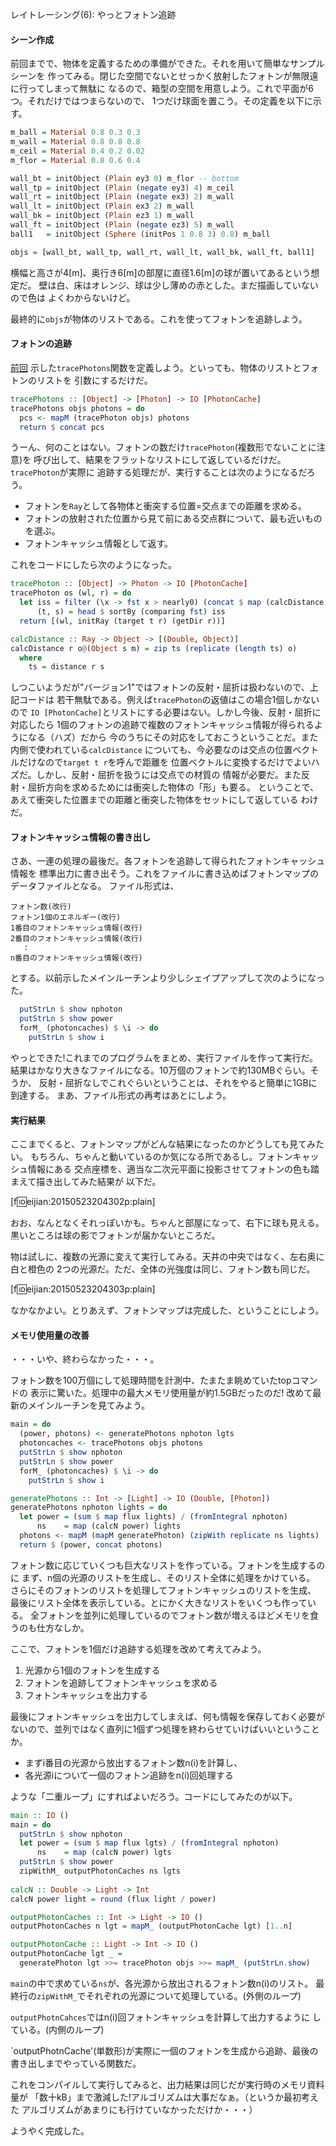 レイトレーシング(6): やっとフォトン追跡

#### シーン作成

前回までで、物体を定義するための準備ができた。それを用いて簡単なサンプルシーンを
作ってみる。閉じた空間でないとせっかく放射したフォトンが無限遠に行ってしまって無駄に
なるので、箱型の空間を用意しよう。これで平面が6つ。それだけではつまらないので、
1つだけ球面を置こう。その定義を以下に示す。

```haskell
m_ball = Material 0.8 0.3 0.3
m_wall = Material 0.8 0.8 0.8
m_ceil = Material 0.4 0.2 0.02
m_flor = Material 0.8 0.6 0.4

wall_bt = initObject (Plain ey3 0) m_flor -- bottom
wall_tp = initObject (Plain (negate ey3) 4) m_ceil
wall_rt = initObject (Plain (negate ex3) 2) m_wall
wall_lt = initObject (Plain ex3 2) m_wall
wall_bk = initObject (Plain ez3 1) m_wall
wall_ft = initObject (Plain (negate ez3) 5) m_wall
ball1   = initObject (Sphere (initPos 1 0.8 3) 0.8) m_ball

objs = [wall_bt, wall_tp, wall_rt, wall_lt, wall_bk, wall_ft, ball1]
```

横幅と高さが4[m]、奥行き6[m]の部屋に直径1.6[m]の球が置いてあるという想定だ。
壁は白、床はオレンジ、球は少し薄めの赤とした。まだ描画していないので色は
よくわからないけど。

最終的に`objs`が物体のリストである。これを使ってフォトンを追跡しよう。

#### フォトンの追跡

[前回](http://eijian.hatenablog.com/entry/2015/05/23/005333)
示した`tracePhotons`関数を定義しよう。といっても、物体のリストとフォトンのリストを
引数にするだけだ。

```haskell
tracePhotons :: [Object] -> [Photon] -> IO [PhotonCache]
tracePhotons objs photons = do
  pcs <- mapM (tracePhoton objs) photons
  return $ concat pcs
```

うーん、何のことはない。フォトンの数だけ`tracePhoton`(複数形でないことに注意)を
呼び出して、結果をフラットなリストにして返しているだけだ。`tracePhoton`が実際に
追跡する処理だが、実行することは次のようになるだろう。

* フォトンを`Ray`として各物体と衝突する位置=交点までの距離を求める。
* フォトンの放射された位置から見て前にある交点群について、最も近いものを選ぶ。
* フォトンキャッシュ情報として返す。

これをコードにしたら次のようになった。

```haskell
tracePhoton :: [Object] -> Photon -> IO [PhotonCache]
tracePhoton os (wl, r) = do
  let iss = filter (\x -> fst x > nearly0) (concat $ map (calcDistance r) os)
      (t, s) = head $ sortBy (comparing fst) iss
  return [(wl, initRay (target t r) (getDir r))]

calcDistance :: Ray -> Object -> [(Double, Object)]
calcDistance r o@(Object s m) = zip ts (replicate (length ts) o)
  where
    ts = distance r s
```

しつこいようだが"バージョン1"ではフォトンの反射・屈折は扱わないので、上記コードは
若干無駄である。例えば`tracePhoton`の返値はこの場合1個しかないので
`IO [PhotonCache]`とリストにする必要はない。しかし今後、反射・屈折に対応したら
1個のフォトンの追跡で複数のフォトンキャッシュ情報が得られるようになる（ハズ）だから
今のうちにその対応をしておこうということだ。また内側で使われている`calcDistance`
についても、今必要なのは交点の位置ベクトルだけなので`target t r`を呼んで距離を
位置ベクトルに変換するだけでよいハズだ。しかし、反射・屈折を扱うには交点での材質の
情報が必要だ。また反射・屈折方向を求めるためには衝突した物体の「形」も要る。
ということで、あえて衝突した位置までの距離と衝突した物体をセットにして返している
わけだ。

#### フォトンキャッシュ情報の書き出し

さあ、一連の処理の最後だ。各フォトンを追跡して得られたフォトンキャッシュ情報を
標準出力に書き出そう。これをファイルに書き込めばフォトンマップのデータファイルとなる。
ファイル形式は、

```
フォトン数(改行)
フォトン1個のエネルギー(改行)
1番目のフォトンキャッシュ情報(改行)
2番目のフォトンキャッシュ情報(改行)
   : 
n番目のフォトンキャッシュ情報(改行)
```

とする。以前示したメインルーチンより少しシェイプアップして次のようになった。

```haskell
  putStrLn $ show nphoton
  putStrLn $ show power
  forM_ (photoncaches) $ \i -> do
    putStrLn $ show i
```

やっとできた!これまでのプログラムをまとめ、実行ファイルを作って実行だ。
結果はかなり大きなファイルになる。10万個のフォトンで約130MBぐらい。そうか、
反射・屈折なしでこれぐらいということは、それをやると簡単に1GBに到達する。
まあ、ファイル形式の再考はあとにしよう。

#### 実行結果

ここまでくると、フォトンマップがどんな結果になったのかどうしても見てみたい。
もちろん、ちゃんと動いているのか気になる所であるし。フォトンキャッシュ情報にある
交点座標を、適当な二次元平面に投影させてフォトンの色も踏まえて描き出してみた結果が
以下だ。

[f:id:eijian:20150523204302p:plain]

おお、なんとなくそれっぽいかも。ちゃんと部屋になって、右下に球も見える。
黒いところは球の影でフォトンが届かないところだ。

物は試しに、複数の光源に変えて実行してみる。天井の中央ではなく、左右奥に白と橙色の
2つの光源だ。ただ、全体の光強度は同じ、フォトン数も同じだ。

[f:id:eijian:20150523204303p:plain]

なかなかよい。とりあえず、フォトンマップは完成した、ということにしよう。

#### メモリ使用量の改善

・・・いや、終わらなかった・・・。

フォトン数を100万個にして処理時間を計測中、たまたま眺めていたtopコマンドの
表示に驚いた。処理中の最大メモリ使用量が約1.5GBだったのだ!
改めて最新のメインルーチンを見てみよう。

```haskell
main = do
  (power, photons) <- generatePhotons nphoton lgts
  photoncaches <- tracePhotons objs photons
  putStrLn $ show nphoton
  putStrLn $ show power
  forM_ (photoncaches) $ \i -> do
    putStrLn $ show i

generatePhotons :: Int -> [Light] -> IO (Double, [Photon])
generatePhotons nphoton lights = do
  let power = (sum $ map flux lights) / (fromIntegral nphoton)
      ns    = map (calcN power) lights
  photons <- mapM (mapM generatePhoton) (zipWith replicate ns lights)
  return $ (power, concat photons)

```

フォトン数に応じていくつも巨大なリストを作っている。フォトンを生成するのに
まず、n個の光源のリストを生成し、そのリスト全体に処理をかけている。
さらにそのフォトンのリストを処理してフォトンキャッシュのリストを生成、
最後にリスト全体を表示している。とにかく大きなリストをいくつも作っている。
全フォトンを並列に処理しているのでフォトン数が増えるほどメモリを食うのも仕方なしか。

ここで、フォトンを1個だけ追跡する処理を改めて考えてみよう。

1. 光源から1個のフォトンを生成する
2. フォトンを追跡してフォトンキャッシュを求める
3. フォトンキャッシュを出力する

最後にフォトンキャッシュを出力してしまえば、何も情報を保存しておく必要が
ないので、並列ではなく直列に1個ずつ処理を終わらせていけばいいということか。

* まずi番目の光源から放出するフォトン数n(i)を計算し、
* 各光源iについて一個のフォトン追跡をn(i)回処理する

ような「二重ループ」にすればよいだろう。コードにしてみたのが以下。

```haskell
main :: IO ()
main = do
  putStrLn $ show nphoton
  let power = (sum $ map flux lgts) / (fromIntegral nphoton)
      ns    = map (calcN power) lgts
  putStrLn $ show power
  zipWithM_ outputPhotonCaches ns lgts
  
calcN :: Double -> Light -> Int
calcN power light = round (flux light / power)

outputPhotonCaches :: Int -> Light -> IO ()
outputPhotonCaches n lgt = mapM_ (outputPhotonCache lgt) [1..n]

outputPhotonCache :: Light -> Int -> IO ()
outputPhotonCache lgt _ =
  generatePhoton lgt >>= tracePhoton objs >>= mapM_ (putStrLn.show)
```

`main`の中で求めている`ns`が、各光源から放出されるフォトン数n(i)のリスト。
最終行の`zipWithM_`でそれぞれの光源について処理している。(外側のループ)

`outputPhotnCahces`ではn(i)回フォトンキャッシュを計算して出力するように
している。(内側のループ)

`outputPhotnCache'(単数形)が実際に一個のフォトンを生成から追跡、最後の
書き出しまでやっている関数だ。

これをコンパイルして実行してみると、出力結果は同じだが実行時のメモリ資料量が
「数十kB」まで激減した!アルゴリズムは大事だなぁ。（というか最初考えた
アルゴリズムがあまりにも行けていなかっただけか・・・）

ようやく完成した。
